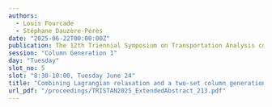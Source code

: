 ```yaml
---
authors:
  - Louis Fourcade
  - Stéphane Dauzère-Pérès
date: "2025-06-22T00:00:00Z"
publication: The 12th Triennial Symposium on Transportation Analysis conference
session: "Column Generation 1"
day: "Tuesday"
slot_no: 5
slot: "8:30-10:00, Tuesday June 24"
title: "Combining Lagrangian relaxation and a two-set column generation model for integrated railway freight planning"
url_pdf: "/proceedings/TRISTAN2025_ExtendedAbstract_213.pdf"
---
```

